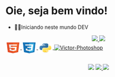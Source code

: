 # Oie, seja bem vindo!
- 🧑‍💻Iniciando neste mundo DEV


<div align="center">
  <a href="https://github.com/jvictr">
  <img height="180em" src="https://github-readme-stats.vercel.app/api?username=joaovictor&show_icons=true&theme=dracula&include_all_commits=true&count_private=true"/>
  <img height="180em" src="https://github-readme-stats.vercel.app/api/top-langs/?username=jvictr&layout=compact&langs_count=7&theme=dracula"/>
</div>
<div>
   <img align="center" alt="Victor-HTML" height="30" width="40" src="https://raw.githubusercontent.com/devicons/devicon/master/icons/html5/html5-original.svg">
  <img align="center" alt="Victor-CSS" height="30" width="40" src="https://raw.githubusercontent.com/devicons/devicon/master/icons/css3/css3-original.svg">
  <img align="center" alt="Victor-Python" height="30" width="40" src="https://raw.githubusercontent.com/devicons/devicon/master/icons/python/python-original.svg"> 
  <img align="center" alt="Victor-Photoshop" height="40" width="40" src="https://img.icons8.com/color/48/000000/adobe-photoshop--v1.svg">
 </div>
  
 ##
  
 <div align="center">
  <a href="https://instagram.com/jvict_r" target="_blank"><img src="https://img.shields.io/badge/-Instagram-%23E4405F?style=for-the-badge&logo=instagram&logoColor=white" target="_blank"></a>
 	<a href="https://www.linkedin.com/in/joão-victor-224106186" target="_blank"><img src="https://img.shields.io/badge/-LinkedIn-%230077B5?style=for-the-badge&logo=linkedin&logoColor=white" target="_blank">
   <a href = "mailto:ganheijoao@gmail.com"><img src="https://img.shields.io/badge/Gmail-D14836?style=for-the-badge&logo=gmail&logoColor=white" target="_blank"></a></a> 
